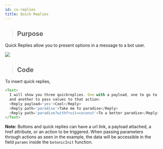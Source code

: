 ```yaml
---
id: co-replies
title: Quick Replies
---
```


>## Purpose

Quick Replies allow you to present options in a message to a bot user. 

![](https://botonic-doc-static.netlify.com/images/quickreplies.png)

>## Code

To insert quick replies,  

```javascript
<Text>
  I will show you three quickreplies. One with a payload, one to go to an action
  and another to pass values to that action:
  <Reply payload='yes'>Cool</Reply>
  <Reply path='paradise'>Take me to paradise</Reply>
  <Reply path='paradise?withfruit=coconut'>To a better paradise</Reply>
</Text>
```


**Note:** Buttons and quick replies can have a url link, a payload attached, a href attribute, or an action to be triggered. When passing parameters through actions as seen in the example, the data will be accessible in the field `params` inside the `botonicInit` function.

